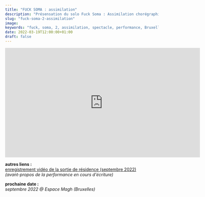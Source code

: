 ```yaml
---
title: "FUCK SOMA : assimilation"
description: "Présensation du solo Fuck Soma : Assimilation chorégraphié par Mehdi Mojahid"
slug: "fuck-soma-2-assimilation"
image:
keywords: "fuck, soma, 2, assimilation, spectacle, performance, Bruxelles"
date: 2022-03-19T12:00:00+01:00
draft: false
---
```

 <iframe title="vimeo-player" src="https://player.vimeo.com/video/635297019?h=74bab19f78" width="640" height="360" frameborder="0" allowfullscreen></iframe>

**autres liens :**    
[enregistrement vidéo de la sortie de résidence (septembre 2022)](https://vimeo.com/747606474)  
*(avant-propos de la performance en cours d'écriture)*  

**prochaine date :**  
*septembre 2022 @ Espace Magh (Bruxelles)*


 